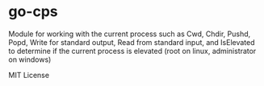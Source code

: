 # go-cps

Module for working with the current process such as Cwd, Chdir, Pushd, Popd,
Write for standard output, Read from standard input, and IsElevated to 
determine if the current process is elevated (root on linux, administrator on windows)

MIT License